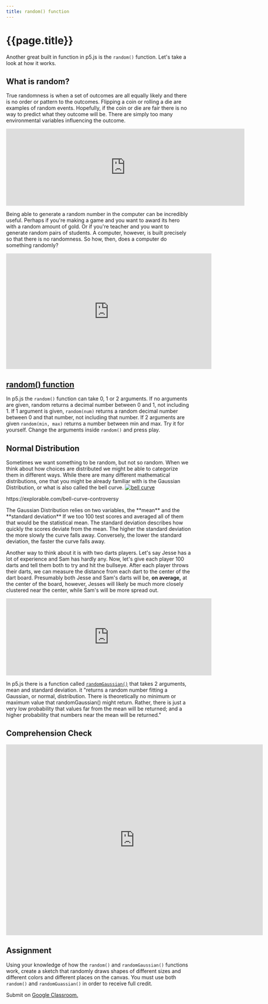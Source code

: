 ```yaml
---
title: random() function
---
```


# {{page.title}}
Another great built in function in p5.js is the `random()` function. Let's take a look at how it works.

## What is random?
True randomness is when a set of outcomes are all equally likely and there is no order or pattern to the outcomes. Flipping a coin or rolling a die are examples of random events. Hopefully, if the coin or die are fair there is no way to predict what they outcome will be. There are simply too many environmental variables influencing the outcome.

<iframe width="650" height="210" frameborder="0" src="https://alpha.editor.p5js.org/embed/H14R84JPQ"></iframe>

Being able to generate a random number in the computer can be incredibly useful. Perhaps if you're making a game and you want to award its hero with a random amount of gold. Or if you're teacher and you want to generate random pairs of students. A computer, however, is built precisely so that there is no randomness. So how, then, does a computer do something randomly?

<iframe width="560" height="315" src="https://www.youtube.com/embed/1cUUfMeOijg?rel=0" frameborder="0" allow="autoplay; encrypted-media" allowfullscreen></iframe>

## [random() function](https://p5js.org/reference/#/p5/random)
In p5.js the `random()` function can take 0, 1 or 2 arguments. If no arguments are given, random returns a decimal number between 0 and 1, not including 1. If 1 argument is given, `random(num)` returns a random decimal number between 0 and that number, not including that number. If 2 arguments are given `random(min, max)` returns a number between min and max. Try it for yourself. Change the arguments inside `random()` and press play.

<script type="text/p5" data-autoplay data-width="300" data-preview-width="260" data-height="200">
function setup(){
  createCanvas(200, 200);
  var rand = random();
  text(rand,10,10);
}
</script>

## Normal Distribution
Sometimes we want something to be random, but not so random. When we think about how choices are distributed we might be able to categorize them in different ways. While there are many different mathematical distributions, one that you might be already familiar with is the Gaussian Distribution, or what is also called the bell curve.
[![bell curve](https://explorable.com/sites/default/files/images/standard_deviation_diagram.svg_.png)](https://explorable.com/bell-curve-controversy)
<p class="caption">https://explorable.com/bell-curve-controversy</p>
The Gaussian Distribution relies on two variables, the **mean** and the **standard deviation** If we too 100 test scores and averaged all of them that would be the statistical mean. The standard deviation describes how quickly the scores deviate from the mean. The higher the standard deviation the more slowly the curve falls away. Conversely, the lower the standard deviation, the faster the curve falls away.

Another way to think about it is with two darts players. Let's say Jesse has a lot of experience and Sam has hardly any. Now, let's give each player 100 darts and tell them both to try and hit the bullseye. After each player throws their darts, we can measure the distance from each dart to the center of the dart board. Presumably both Jesse and Sam's darts will be, **on average,** at the center of the board, however, Jesses will likely be much more closely clustered near the center, while Sam's will be more spread out.

<iframe width="560" height="210" frameborder="0" src="https://alpha.editor.p5js.org/embed/BJ3xQFlv7"></iframe>

In p5.js there is a function called [`randomGaussian()`](https://p5js.org/reference/#/p5/randomGaussian) that takes 2 arguments, mean and standard deviation. it "returns a random number fitting a Gaussian, or normal, distribution. There is theoretically no minimum or maximum value that randomGaussian() might return. Rather, there is just a very low probability that values far from the mean will be returned; and a higher probability that numbers near the mean will be returned."

<script type="text/p5" data-autoplay data-width="300" data-preview-width="260" data-height="360">
function setup(){
  createCanvas(200, 200);
}

function draw(){
  var x = randomGaussian(100,25);
  var y = randomGaussian(100,50);
  noStroke();
  fill(255);
  ellipse(x,y,10,10);
}
</script>

## Comprehension Check
<iframe src="https://docs.google.com/forms/d/e/1FAIpQLSerG_xHGIRYTUvYyWknW3El71u4oIksnKG3s8i8MZ3Fh9mzVA/viewform?embedded=true" width="700" height="520" frameborder="0" marginheight="0" marginwidth="0">Loading...</iframe>

## Assignment
Using your knowledge of how the `random()` and `randomGaussian()` functions work, create a sketch that randomly draws shapes of different sizes and different colors and different places on the canvas. You must use both `random()` and `randomGuassian()` in order to receive full credit.

Submit on [Google Classroom.](https://classroom.google.com/u/0/c/MTU5OTI3MjEzNTZa/a/MTYyMTA4MTE3MjNa/details)
